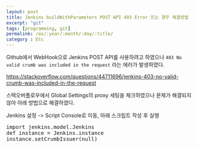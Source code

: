 ```yaml
---
layout: post
title: Jenkins buildWithParameters POST API 403 Error 뜨는 경우 해결방법
excerpt: "git"
tags: [programming, git]
permalink: /os/:year/:month/:day/:title/
category : Etc
---
```


Github에서 WebHook으로 Jenkins POST API를 사용하려고 하였으나 
```403 No valid crumb was included in the request```
라는 에러가 발생하였다.  

https://stackoverflow.com/questions/44711696/jenkins-403-no-valid-crumb-was-included-in-the-request

스택오버플로우에서 Global Settings의 proxy 세팅을 체크하였으나 문제가 해결되지 않아 아래 방법으로 해결하였다.

Jenkins 설정 -> Script Console로 이동, 아래 스크립트 작성 후 실행

<pre class="prettyprint">
import jenkins.model.Jenkins
def instance = Jenkins.instance
instance.setCrumbIssuer(null)
</pre>